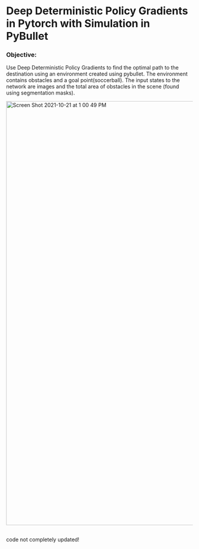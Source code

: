 # Deep Deterministic Policy Gradients in Pytorch with Simulation in PyBullet

### Objective:
Use Deep Deterministic Policy Gradients to find the optimal path to the destination using an environment created using pybullet. The environment contains obstacles and a goal point(soccerball). The input states to the network are images and the total area of obstacles in the scene (found using segmentation masks).

<img width="1142" alt="Screen Shot 2021-10-21 at 1 00 49 PM" src="https://user-images.githubusercontent.com/32260835/141611483-1f6ef71e-b92a-4207-9161-7aee179aa646.png">

##
code not completely updated!
